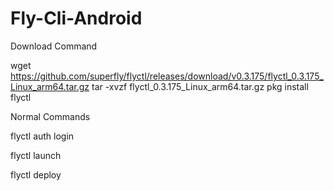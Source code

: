 # Fly-Cli-Android
Download Command




wget https://github.com/superfly/flyctl/releases/download/v0.3.175/flyctl_0.3.175_Linux_arm64.tar.gz
tar -xvzf flyctl_0.3.175_Linux_arm64.tar.gz
pkg install flyctl



Normal Commands

flyctl auth login

flyctl launch

flyctl deploy
